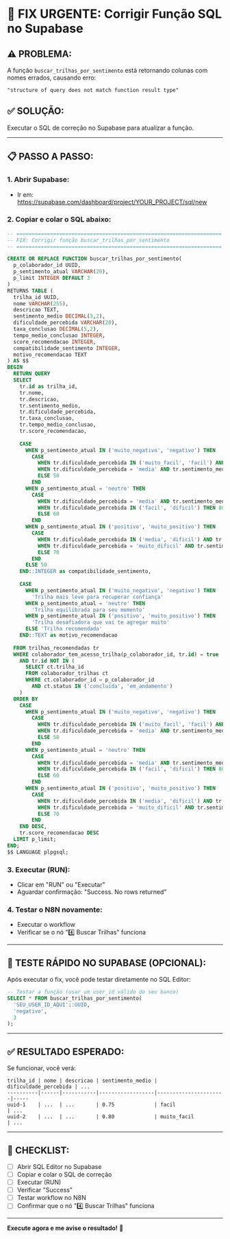 # 🔧 FIX URGENTE: Corrigir Função SQL no Supabase

## ⚠️ PROBLEMA:
A função `buscar_trilhas_por_sentimento` está retornando colunas com nomes errados, causando erro:
```
"structure of query does not match function result type"
```

## ✅ SOLUÇÃO:
Executar o SQL de correção no Supabase para atualizar a função.

---

## 📋 PASSO A PASSO:

### 1. **Abrir Supabase:**
   - Ir em: https://supabase.com/dashboard/project/YOUR_PROJECT/sql/new

### 2. **Copiar e colar o SQL abaixo:**

```sql
-- ===================================================================
-- FIX: Corrigir função buscar_trilhas_por_sentimento
-- ===================================================================

CREATE OR REPLACE FUNCTION buscar_trilhas_por_sentimento(
  p_colaborador_id UUID,
  p_sentimento_atual VARCHAR(20),
  p_limit INTEGER DEFAULT 3
)
RETURNS TABLE (
  trilha_id UUID,
  nome VARCHAR(255),
  descricao TEXT,
  sentimento_medio DECIMAL(3,2),
  dificuldade_percebida VARCHAR(20),
  taxa_conclusao DECIMAL(5,2),
  tempo_medio_conclusao INTEGER,
  score_recomendacao INTEGER,
  compatibilidade_sentimento INTEGER,
  motivo_recomendacao TEXT
) AS $$
BEGIN
  RETURN QUERY
  SELECT 
    tr.id as trilha_id,
    tr.nome,
    tr.descricao,
    tr.sentimento_medio,
    tr.dificuldade_percebida,
    tr.taxa_conclusao,
    tr.tempo_medio_conclusao,
    tr.score_recomendacao,
    
    CASE
      WHEN p_sentimento_atual IN ('muito_negativo', 'negativo') THEN
        CASE
          WHEN tr.dificuldade_percebida IN ('muito_facil', 'facil') AND tr.sentimento_medio >= 0.70 THEN 100
          WHEN tr.dificuldade_percebida = 'media' AND tr.sentimento_medio >= 0.75 THEN 80
          ELSE 50
        END
      WHEN p_sentimento_atual = 'neutro' THEN
        CASE
          WHEN tr.dificuldade_percebida = 'media' AND tr.sentimento_medio >= 0.60 THEN 100
          WHEN tr.dificuldade_percebida IN ('facil', 'dificil') THEN 80
          ELSE 60
        END
      WHEN p_sentimento_atual IN ('positivo', 'muito_positivo') THEN
        CASE
          WHEN tr.dificuldade_percebida IN ('media', 'dificil') AND tr.sentimento_medio >= 0.50 THEN 100
          WHEN tr.dificuldade_percebida = 'muito_dificil' AND tr.sentimento_medio >= 0.60 THEN 90
          ELSE 70
        END
      ELSE 50
    END::INTEGER as compatibilidade_sentimento,
    
    CASE
      WHEN p_sentimento_atual IN ('muito_negativo', 'negativo') THEN
        'Trilha mais leve para recuperar confiança'
      WHEN p_sentimento_atual = 'neutro' THEN
        'Trilha equilibrada para seu momento'
      WHEN p_sentimento_atual IN ('positivo', 'muito_positivo') THEN
        'Trilha desafiadora que vai te agregar muito'
      ELSE 'Trilha recomendada'
    END::TEXT as motivo_recomendacao
    
  FROM trilhas_recomendadas tr
  WHERE colaborador_tem_acesso_trilha(p_colaborador_id, tr.id) = true
    AND tr.id NOT IN (
      SELECT ct.trilha_id 
      FROM colaborador_trilhas ct
      WHERE ct.colaborador_id = p_colaborador_id 
        AND ct.status IN ('concluida', 'em_andamento')
    )
  ORDER BY 
    CASE
      WHEN p_sentimento_atual IN ('muito_negativo', 'negativo') THEN
        CASE
          WHEN tr.dificuldade_percebida IN ('muito_facil', 'facil') AND tr.sentimento_medio >= 0.70 THEN 100
          WHEN tr.dificuldade_percebida = 'media' AND tr.sentimento_medio >= 0.75 THEN 80
          ELSE 50
        END
      WHEN p_sentimento_atual = 'neutro' THEN
        CASE
          WHEN tr.dificuldade_percebida = 'media' AND tr.sentimento_medio >= 0.60 THEN 100
          WHEN tr.dificuldade_percebida IN ('facil', 'dificil') THEN 80
          ELSE 60
        END
      WHEN p_sentimento_atual IN ('positivo', 'muito_positivo') THEN
        CASE
          WHEN tr.dificuldade_percebida IN ('media', 'dificil') AND tr.sentimento_medio >= 0.50 THEN 100
          WHEN tr.dificuldade_percebida = 'muito_dificil' AND tr.sentimento_medio >= 0.60 THEN 90
          ELSE 70
        END
    END DESC,
    tr.score_recomendacao DESC
  LIMIT p_limit;
END;
$$ LANGUAGE plpgsql;
```

### 3. **Executar (RUN):**
   - Clicar em "RUN" ou "Executar"
   - Aguardar confirmação: "Success. No rows returned"

### 4. **Testar o N8N novamente:**
   - Executar o workflow
   - Verificar se o nó "4️⃣ Buscar Trilhas" funciona

---

## 🧪 TESTE RÁPIDO NO SUPABASE (OPCIONAL):

Após executar o fix, você pode testar diretamente no SQL Editor:

```sql
-- Testar a função (usar um user_id válido do seu banco)
SELECT * FROM buscar_trilhas_por_sentimento(
  'SEU_USER_ID_AQUI'::UUID,
  'negativo',
  3
);
```

---

## ✅ RESULTADO ESPERADO:

Se funcionar, você verá:
```
trilha_id | nome | descricao | sentimento_medio | dificuldade_percebida | ...
----------|------|-----------|------------------|----------------------|-----
uuid-1    | ...  | ...       | 0.75             | facil                | ...
uuid-2    | ...  | ...       | 0.80             | muito_facil          | ...
```

---

## 🎯 CHECKLIST:

- [ ] Abrir SQL Editor no Supabase
- [ ] Copiar e colar o SQL de correção
- [ ] Executar (RUN)
- [ ] Verificar "Success"
- [ ] Testar workflow no N8N
- [ ] Confirmar que o nó "4️⃣ Buscar Trilhas" funciona

---

**Execute agora e me avise o resultado!** 🚀

